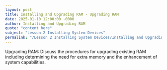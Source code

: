 ```yaml
---
layout: post
title: Installing and Upgrading RAM - Upgrading RAM
date: 2025-01-10 12:00:00 -0000
author: Installing and Upgrading RAM
quote: "content here"
subject: "Lesson 2 Installing System Devices"
permalink: "/Lesson 2 Installing System Devices/Installing and Upgrading RAM/Installing and Upgrading RAM - Upgrading RAM"
---
```


Upgrading RAM: Discuss the procedures for upgrading existing RAM including determining the need for extra memory and the enhancement of system capabilities.
